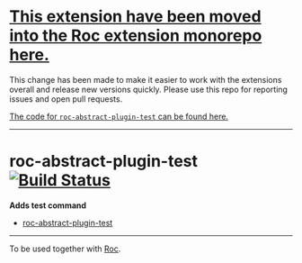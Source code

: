# [This extension have been moved into the Roc extension monorepo here.](https://github.com/rocjs/extensions)

This change has been made to make it easier to work with the extensions overall and release new versions quickly. Please use this repo for reporting issues and open pull requests.

[The code for `roc-abstract-plugin-test` can be found here.](https://github.com/rocjs/extensions/tree/master/plugins/roc-abstract-plugin-test)  

---

# roc-abstract-plugin-test [![Build Status](https://travis-ci.org/rocjs/roc-abstract-plugin-test.svg?branch=master)](https://travis-ci.org/rocjs/roc-abstract-plugin-test)

__Adds test command__  
- [roc-abstract-plugin-test](/extensions/roc-abstract-plugin-test)

---
To be used together with [Roc](https://github.com/rocjs/roc).
